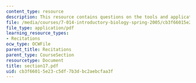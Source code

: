 ```yaml
---
content_type: resource
description: This resource contains questions on the tools and application.
file: /media/courses/7-014-introductory-biology-spring-2005/cb3f66015e23c5df7b3dbc2aebcfaa3f_section17.pdf
file_type: application/pdf
learning_resource_types:
- Recitations
ocw_type: OCWFile
parent_title: Recitations
parent_type: CourseSection
resourcetype: Document
title: section17.pdf
uid: cb3f6601-5e23-c5df-7b3d-bc2aebcfaa3f
---
```

